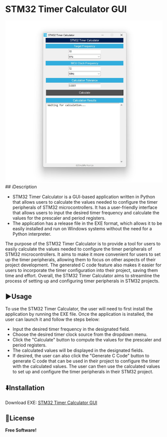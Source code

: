 # STM32 Timer Calculator GUI 
<img src="https://github.com/orkunza/STM32_Timer_Calculator_GUI/blob/main/app.png" width="504" height="519">
## ℹ️Description

- STM32 Timer Calculator is a GUI-based application written in Python that allows users to calculate the values needed to configure the timer peripherals of STM32 microcontrollers. It has a user-friendly interface that allows users to input the desired timer frequency and calculate the values for the prescaler and period registers. 
- The application has a release file in the EXE format, which allows it to be easily installed and run on Windows systems without the need for a Python interpreter.
                   
The purpose of the STM32 Timer Calculator is to provide a tool for users to easily calculate the values needed to configure the timer peripherals of STM32 microcontrollers. It aims to make it more convenient for users to set up the timer peripherals, allowing them to focus on other aspects of their project development. The generated C code feature also makes it easier for users to incorporate the timer configuration into their project, saving them time and effort. Overall, the STM32 Timer Calculator aims to streamline the process of setting up and configuring timer peripherals in STM32 projects.
                    
## ▶️Usage 
To use the STM32 Timer Calculator, the user will need to first install the application by running the EXE file. Once the application is installed, the user can launch it and follow the steps below:

- Input the desired timer frequency in the designated field.
- Choose the desired timer clock source from the dropdown menu.
- Click the "Calculate" button to compute the values for the prescaler and period registers.
- The calculated values will be displayed in the designated fields.
- If desired, the user can also click the "Generate C Code" button to generate C code that can be used in their project to configure the timer with the calculated values.
The user can then use the calculated values to set up and configure the timer peripherals in their STM32 project.

## ⬇️Installation
Download EXE: [STM32 Timer Calculator GUI](https://github.com/orkunza/STM32_Timer_Calculator_GUI/releases/tag/v0.1)


## 📜License

**Free Software!**
